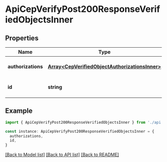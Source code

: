 # ApiCepVerifyPost200ResponseVerifiedObjectsInner

## Properties

| Name               | Type                                                                                             | Description                                     | Notes                             |
| ------------------ | ------------------------------------------------------------------------------------------------ | ----------------------------------------------- | --------------------------------- |
| **authorizations** | [**Array&lt;CepVerifiedObjectAuthorizationsInner&gt;**](CepVerifiedObjectAuthorizationsInner.md) | Autorizácie objektu.                            | [optional] [default to undefined] |
| **id**             | **string**                                                                                       | Identifikátor objektu v rámci MessageContainer. | [optional] [default to undefined] |

## Example

```typescript
import { ApiCepVerifyPost200ResponseVerifiedObjectsInner } from './api'

const instance: ApiCepVerifyPost200ResponseVerifiedObjectsInner = {
  authorizations,
  id,
}
```

[[Back to Model list]](../README.md#documentation-for-models) [[Back to API list]](../README.md#documentation-for-api-endpoints) [[Back to README]](../README.md)
